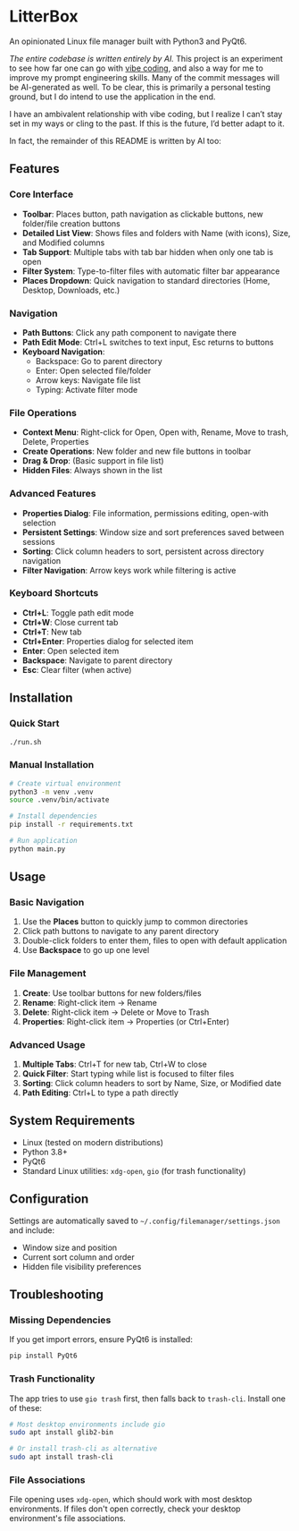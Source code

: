 # LitterBox

An opinionated Linux file manager built with Python3 and PyQt6.

_The entire codebase is written entirely by AI._ This project is an experiment to see how far one can go with [vibe coding](https://en.wikipedia.org/wiki/Vibe_coding), and also a way for me to improve my prompt engineering skills. Many of the commit messages will be AI-generated as well. To be clear, this is primarily a personal testing ground, but I do intend to use the application in the end.

I have an ambivalent relationship with vibe coding, but I realize I can’t stay set in my ways or cling to the past. If this is the future, I’d better adapt to it.

In fact, the remainder of this README is written by AI too:

## Features

### Core Interface
- **Toolbar**: Places button, path navigation as clickable buttons, new folder/file creation buttons
- **Detailed List View**: Shows files and folders with Name (with icons), Size, and Modified columns
- **Tab Support**: Multiple tabs with tab bar hidden when only one tab is open
- **Filter System**: Type-to-filter files with automatic filter bar appearance
- **Places Dropdown**: Quick navigation to standard directories (Home, Desktop, Downloads, etc.)

### Navigation
- **Path Buttons**: Click any path component to navigate there
- **Path Edit Mode**: Ctrl+L switches to text input, Esc returns to buttons
- **Keyboard Navigation**:
  - Backspace: Go to parent directory
  - Enter: Open selected file/folder
  - Arrow keys: Navigate file list
  - Typing: Activate filter mode

### File Operations
- **Context Menu**: Right-click for Open, Open with, Rename, Move to trash, Delete, Properties
- **Create Operations**: New folder and new file buttons in toolbar
- **Drag & Drop**: (Basic support in file list)
- **Hidden Files**: Always shown in the list

### Advanced Features
- **Properties Dialog**: File information, permissions editing, open-with selection
- **Persistent Settings**: Window size and sort preferences saved between sessions
- **Sorting**: Click column headers to sort, persistent across directory navigation
- **Filter Navigation**: Arrow keys work while filtering is active

### Keyboard Shortcuts
- **Ctrl+L**: Toggle path edit mode
- **Ctrl+W**: Close current tab
- **Ctrl+T**: New tab
- **Ctrl+Enter**: Properties dialog for selected item
- **Enter**: Open selected item
- **Backspace**: Navigate to parent directory
- **Esc**: Clear filter (when active)

## Installation

### Quick Start
```bash
./run.sh
```

### Manual Installation
```bash
# Create virtual environment
python3 -m venv .venv
source .venv/bin/activate

# Install dependencies
pip install -r requirements.txt

# Run application
python main.py
```

## Usage

### Basic Navigation
1. Use the **Places** button to quickly jump to common directories
2. Click path buttons to navigate to any parent directory
3. Double-click folders to enter them, files to open with default application
4. Use **Backspace** to go up one level

### File Management
1. **Create**: Use toolbar buttons for new folders/files
2. **Rename**: Right-click item → Rename
3. **Delete**: Right-click item → Delete or Move to Trash
4. **Properties**: Right-click item → Properties (or Ctrl+Enter)

### Advanced Usage
1. **Multiple Tabs**: Ctrl+T for new tab, Ctrl+W to close
2. **Quick Filter**: Start typing while list is focused to filter files
3. **Sorting**: Click column headers to sort by Name, Size, or Modified date
4. **Path Editing**: Ctrl+L to type a path directly

## System Requirements

- Linux (tested on modern distributions)
- Python 3.8+
- PyQt6
- Standard Linux utilities: `xdg-open`, `gio` (for trash functionality)

## Configuration

Settings are automatically saved to `~/.config/filemanager/settings.json` and include:
- Window size and position
- Current sort column and order
- Hidden file visibility preferences

## Troubleshooting

### Missing Dependencies
If you get import errors, ensure PyQt6 is installed:
```bash
pip install PyQt6
```

### Trash Functionality
The app tries to use `gio trash` first, then falls back to `trash-cli`. Install one of these:
```bash
# Most desktop environments include gio
sudo apt install glib2-bin

# Or install trash-cli as alternative
sudo apt install trash-cli
```

### File Associations
File opening uses `xdg-open`, which should work with most desktop environments. If files don't open correctly, check your desktop environment's file associations.
